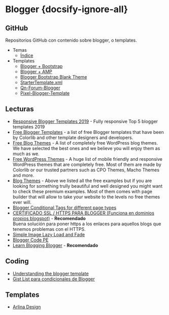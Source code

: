 # Blogger {docsify-ignore-all}

## GitHub

Repositorios GitHub con contenido sobre blogger, o templates.

- Temas
  - [Índice](https://github.com/search?q=blogger&type=Topics)
- Templates
  - [Blogger + Bootstrap](https://github.com/SidVal/blogger-bootstrap)
  - [Blogger + AMP](https://github.com/noel-aidesign/create-own-theme)
  - [Blogger Bootstrap Blank Theme](https://github.com/AlFatihs/BloggerBootstrapBlankTheme)
  - [StarterTemplate.xml](https://github.com/fassetar/blogger-docs/blob/gh-pages/StarterTemplate.xml)
  - [Qn-Forum-Blogger](https://github.com/mhdfasilwyd/Qn-Forum-Blogger)
  - [Pixel-Blogger-Template](https://github.com/mhdfasilwyd/Pixel-Blogger-Template)
  
## Lecturas

- [Responsive Blogger Templates 2019](https://www.pcweek.in/2018/10/responsive-blogger-templates.html) - Fully responsive Top 5 blogger templates 2019
- [Free Blogger Templates](https://colorlib.com/wp/free-blogger-templates/) - a list of free Blogger templates that have been by Colorlib and other template designers and developers.
- [Free Blog Themes](https://colorlib.com/wp/free-wordpress-blog-themes/) - A list of completely free WordPress blog themes. We have selected the best ones and we believe you will enjoy them as much as we.
- [Free WordPress Themes](https://colorlib.com/wp/free-wordpress-themes/) - A huge list of mobile friendly and responsive WordPress themes that are completely free. Most of them are made by Colorlib or our trusted partners such as CPO Themes, Macho Themes and more.
- [Blog Themes](https://colorlib.com/wp/best-personal-blog-wordpress-themes/) - Above we listed all the free examples but if you are looking for something trully beautiful and well designed you might want to check these premium examples. Most of them comes with page builder that will allow to take your website to the levels no free themes ever will.
- [Blogger Conditional Tags for different page types](https://ultimatebloggerguide.blogspot.com/2016/07/blogger-conditional-tags-for-page-types.html)
- [CERTIFICADO SSL / HTTPS PARA BLOGGER (Funciona en dominios propios blogspot)](https://hablemosenweb.blogspot.com/2017/10/ssl-https-dominio-propio-blogger-blogspot.html) - **Recomendado**  
  Buena solución para poner https a los enlaces para aquellos blogs que tenemos problemas con el HTTPS. 
- [Simple Image Lazy Load and Fade](https://davidwalsh.name/lazyload-image-fade)
- [Blogger Code PE](https://bloggercode-blogconnexion.blogspot.com/)
- [Learn Blogging Blogger](http://www.theedifier.com/blogging-blogger/) - **Recomendado**

## Coding

- [Understanding the blogger template](http://thoughtsomething.blogspot.com/2009/01/understanding-blogger-template-1.html)
- [Gist List para condicionales de Blogger](https://gist.github.com/oliverdoetsch/153334604fdda9fe9191)

## Templates

- [Arlina Design](https://www.arlinadzgn.com/search/label/Template?&max-results=10)
